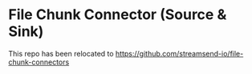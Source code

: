 

# File Chunk Connector (Source & Sink)
This repo has been relocated to https://github.com/streamsend-io/file-chunk-connectors
